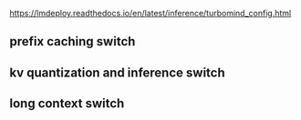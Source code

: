 





https://lmdeploy.readthedocs.io/en/latest/inference/turbomind_config.html


## prefix caching switch




## kv quantization and inference switch




## long context switch







